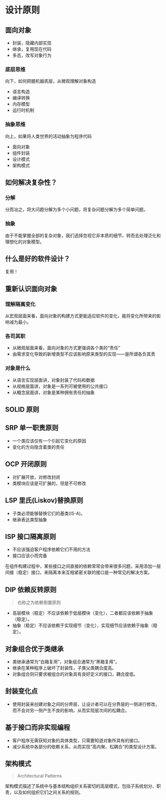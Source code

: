 # 设计原则

## 面向对象

- 封装，隐藏内部实现
- 继承，复用现在代码
- 多态，改写对象行为

### 底层思维

向下，如何把握机器㡳层，从微观理解对象构造

- 语言构造
- 编译转换
- 内存模型
- 运行时机制
  
### 抽象思维

向上，如果将人类世界的活动抽象为程序代码

- 面向对象
- 组件封装
- 设计模式
- 架构模式

## 如何解决复杂性？

### 分解

分而冶之，将大问题分解为多个小问题，将复杂问题分解为多个简单问题。

### 抽象

由于不能掌握全部的复杂对象，我们选择忽视它非本质的细节，转而去处理泛化和理想化的对象模型。

## 什么是好的软件设计？

复用！

## 重新认识面向对象

### 理解隔离变化

从宏观层面来看，面向对象的构建方式更能适应软件的变化，能将变化所带来的影响减为最小。

### 各司其职

- 从微观层面来看，面向对象的方式更强调各个类的“责任”
- 由需求变化导致的新增类型不应该影响原来类型的实现——是所谓各负其责

### 对象是什么

- 从语言实现层面讲，对象封装了代码和数据
- 从规格层面讲，对象是一系列可被使用的公共接口
- 从概念层面讲，对象是某种拥有责任的抽象

## SOLID 原则

## SRP 单一职责原则

- 一个类应该仅有一个引起它变化的原因
- 变化的方向隐含着类的责任

## OCP 开闭原则

- 对扩展开放，对修改封闭
- 类模块应该是可扩展的，但是不可修改

## LSP 里氏(Liskov)替换原则

- 子类必须能够替换它们的基类(IS-A)。
- 继承表达类型抽象

## ISP  接口隔离原则

- 不应该强迫客户程序依赖它们不用的方法
- 接口应该小而完备

在组件构建过程中，某些接口之间直接的依赖常常会带来很多问题，采用添加一层间接（稳定）接口，来隔离本来互相紧密关联的接口是一种常见的解决方案。

## DIP 依赖反转原则

> 也称之为依赖倒置原则

- 高层模块（稳定）不应该依赖于低层模块（变化），二者都应该依赖于抽象（稳定）。
- 抽象（稳定）不应该依赖于实现细节（变化），实现细节应该依赖于抽象（稳定）。

## 对象组合优于类继承

- 类继承通常为“白箱复用”，对象组合通常为“黑箱复用”。
- 继承在某种程序上破坏了封装性，子类父类耦合度高。
- 对象组合则只要求被组合的对象具有良好定义的接口，耦合度低。

## 封装变化点

- 使用封装来创建对象之间的分界层，让设计者可以在分界层的一侧进行修改，而不会对另一侧产生不良的影响，从而实现层次间的松耦合。
  
## 基于接口而非实现编程

- 客户程序无需获知对象的具体类型，只需要知道对象所具有的接口。
- 减少系统中各部分的依赖关系，从而实现“高内聚、松耦合”的类型设计方案。
  
## 架构模式

> Architectural Patterns

架构模式描述了系统中与基本结构组织关系密切的高层模式，包括子系统划分、职责，以及如何组织它们之间关系的规则。
